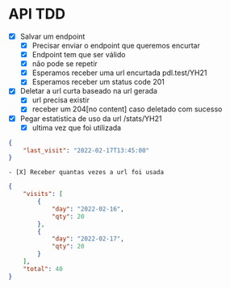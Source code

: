 # API TDD

- [X] Salvar um endpoint
    - [X] Precisar enviar o endpoint que queremos encurtar
    - [X] Endpoint tem que ser válido
    - [X] não pode se repetir
    - [X] Esperamos receber uma url encurtada pdl.test/YH21
    - [X] Esperamos receber um status code 201
- [X] Deletar a url curta baseado na url gerada
    - [X] url precisa existir
    - [X] receber um 204[no content] caso deletado com sucesso
- [X] Pegar estatistica de uso da url /stats/YH21
    - [X] ultima vez que foi utilizada

```json
{
    "last_visit": "2022-02-17T13:45:00"
}
```

    - [X] Receber quantas vezes a url foi usada

```json
{
    "visits": [
        {
            "day": "2022-02-16",
            "qty": 20
        },
        {
            "day": "2022-02-17",
            "qty": 20
        }
    ],
    "total": 40
}
```

    


